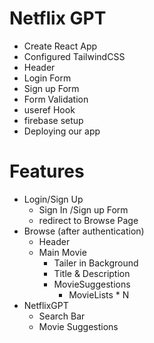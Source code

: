 # Netflix GPT

- Create React App
- Configured TailwindCSS 
-  Header
- Login Form
- Sign up Form
- Form Validation 
- useref Hook
- firebase setup 
- Deploying our app 



# Features
- Login/Sign Up
    - Sign In /Sign up Form
    - redirect to Browse Page
- Browse (after authentication)
    - Header
    - Main Movie
        - Tailer in Background
        - Title & Description
        - MovieSuggestions
            - MovieLists * N 
- NetflixGPT
    - Search Bar
    - Movie Suggestions